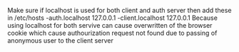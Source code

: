 Make sure if localhost is used for both client and auth server then add these in /etc/hosts 
-auth.localhost 127.0.0.1
-client.localhost 127.0.0.1
Because using localhost for both servive can cause overwritten of the browser cookie which cause authourization request not found due to passing of anonymous user to the client server 
